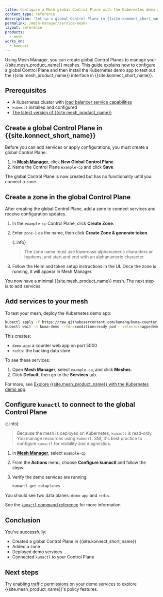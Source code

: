 ```yaml
---
title: Configure a Mesh global Control Plane with the Kubernetes demo app
content_type: reference
description: 'Set up a global Control Plane in {{site.konnect_short_name}}, add a zone, and deploy the Kubernetes demo app to test your {{site.mesh_product_name}} mesh.'
permalink: /mesh-manager/service-mesh/
layout: reference
products:
  - mesh
works_on:
  - konnect
---
```


Using Mesh Manager, you can create global Control Planes to manage your {{site.mesh_product_name}} meshes. This guide explains how to configure a global Control Plane and then install the Kubernetes demo app to test out the {{site.mesh_product_name}} interface in {{site.konnect_short_name}}.

## Prerequisites

* A Kubernetes cluster with [load balancer service capabilities](https://kubernetes.io/docs/concepts/services-networking/service/#loadbalancer)
* `kubectl` installed and configured
* [The latest version of {{site.mesh_product_name}}](/mesh/#install-kong-mesh)

## Create a global Control Plane in {{site.konnect_short_name}}

Before you can add services or apply configurations, you must create a global Control Plane.

1. In [**Mesh Manager**](https://cloud.konghq.com/mesh-manager), click **New Global Control Plane**.
1. Name the Control Plane `example-cp` and click **Save**.

The global Control Plane is now created but has no functionality until you connect a zone.

## Create a zone in the global Control Plane

After creating the global Control Plane, add a zone to connect services and receive configuration updates.

1. In the `example-cp` Control Plane, click **Create Zone**.
1. Enter `zone-1` as the name, then click **Create Zone & generate token**.

    {:.info}
    > The zone name must use lowercase alphanumeric characters or hyphens, and start and end with an alphanumeric character.

1. Follow the Helm and token setup instructions in the UI. Once the zone is running, it will appear in Mesh Manager.

You now have a minimal {{site.mesh_product_name}} mesh. The next step is to add services.

## Add services to your mesh

To test your mesh, deploy the Kubernetes demo app:

```bash
kubectl apply -f https://raw.githubusercontent.com/kumahq/kuma-counter-demo/master/demo.yaml
kubectl wait -n kuma-demo --for=condition=ready pod --selector=app=demo-app --timeout=90s
```

This creates:

* `demo-app`: a counter web app on port 5000
* `redis`: the backing data store

To see these services:

1. Open **Mesh Manager**, select `example-cp`, and click **Meshes**.
1. Click **Default**, then go to the **Services** tab.

For more, see [Explore {{site.mesh_product_name}} with the Kubernetes demo app](/mesh/kubernetes/).

## Configure `kumactl` to connect to the global Control Plane

{:.info}
> Because the mesh is deployed on Kubernetes, `kumactl` is read-only. You manage resources using `kubectl`. Still, it's best practice to configure `kumactl` for visibility and diagnostics.

1. In [**Mesh Manager**](https://cloud.konghq.com/mesh-manager), select `example-cp`.
1. From the **Actions** menu, choose **Configure kumactl** and follow the steps.
1. Verify the demo services are running:

   ```bash
   kumactl get dataplanes
   ```

You should see two data planes: `demo-app` and `redis`.

See the [`kumactl` command reference](/mesh/cli/#kumactl) for more information.

## Conclusion

You've successfully:

* Created a global Control Plane in {{site.konnect_short_name}}
* Added a zone
* Deployed demo services
* Connected `kumactl` to your Control Plane

## Next steps

Try [enabling traffic permissions](/mesh/policies/meshtrafficpermission/) on your demo services to explore {{site.mesh_product_name}}'s policy features.
